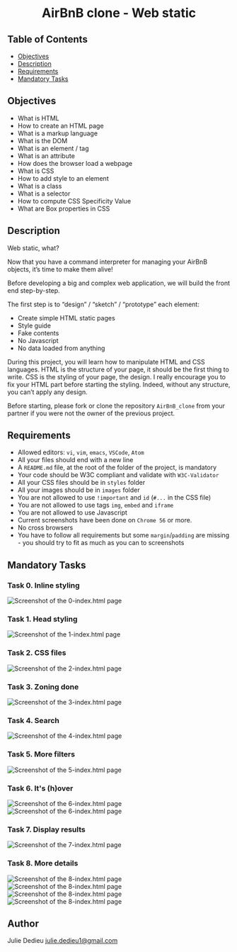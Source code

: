 # <p align="center">AirBnB clone - Web static</p>

## Table of Contents

- [Objectives](#objectives)
- [Description](#Descritpion)
- [Requirements](#requirements)
- [Mandatory Tasks](#mandatory-tasks)

## Objectives

- What is HTML
- How to create an HTML page
- What is a markup language
- What is the DOM
- What is an element / tag
- What is an attribute
- How does the browser load a webpage
- What is CSS
- How to add style to an element
- What is a class
- What is a selector
- How to compute CSS Specificity Value
- What are Box properties in CSS

## Description

Web static, what?

Now that you have a command interpreter for managing your AirBnB objects, it’s time to make them alive!

Before developing a big and complex web application, we will build the front end step-by-step.

The first step is to “design” / “sketch” / “prototype” each element:

- Create simple HTML static pages
- Style guide
- Fake contents
- No Javascript
- No data loaded from anything

During this project, you will learn how to manipulate HTML and CSS languages. HTML is the structure of your page, it should be the first thing to write. CSS is the styling of your page, the design. I really encourage you to fix your HTML part before starting the styling. Indeed, without any structure, you can’t apply any design.

Before starting, please fork or clone the repository `AirBnB_clone` from your partner if you were not the owner of the previous project.

## Requirements

- Allowed editors: `vi`, `vim`, `emacs`, `VSCode`, `Atom`
- All your files should end with a new line
- A `README.md` file, at the root of the folder of the project, is mandatory
- Your code should be W3C compliant and validate with `W3C-Validator`
- All your CSS files should be in `styles` folder
- All your images should be in `images` folder
- You are not allowed to use `!important` and `id` (`#...` in the CSS file)
- You are not allowed to use tags `img`, `embed` and `iframe`
- You are not allowed to use Javascript
- Current screenshots have been done on `Chrome 56` or more.
- No cross browsers
- You have to follow all requirements but some `margin`/`padding` are missing - you should try to fit as much as you can to screenshots

## Mandatory Tasks

### Task 0. Inline styling

<img src="./images/0-index.png" alt="Screenshot of the 0-index.html page">

### Task 1. Head styling

<img src="./images/1-index.png" alt="Screenshot of the 1-index.html page">

### Task 2. CSS files

<img src="./images/2-index.png" alt="Screenshot of the 2-index.html page">

### Task 3. Zoning done

<img src="./images/3-index.png" alt="Screenshot of the 3-index.html page">

### Task 4. Search

<img src="./images/4-index.png" alt="Screenshot of the 4-index.html page">

### Task 5. More filters

<img src="./images/5-index.png" alt="Screenshot of the 5-index.html page">

### Task 6. It's (h)over

<img src="./images/6-index-1.png" alt="Screenshot of the 6-index.html page">
<img src="./images/6-index-2.png" alt="Screenshot of the 6-index.html page">

### Task 7. Display results

<img src="./images/7-index.png" alt="Screenshot of the 7-index.html page">

### Task 8. More details

<img src="./images/8-index-0.png" alt="Screenshot of the 8-index.html page">
<img src="./images/8-index-1.png" alt="Screenshot of the 8-index.html page">
<img src="./images/8-index-2.png" alt="Screenshot of the 8-index.html page">
<img src="./images/8-index-3.png" alt="Screenshot of the 8-index.html page">

## Author

Julie Dedieu <julie.dedieu1@gmail.com>
